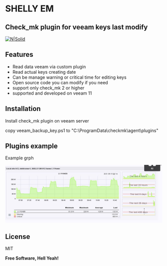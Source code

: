 # SHELLY EM
## Check_mk plugin for veeam keys last modify

[![N|Solid](https://tribe29.com/wp-content/uploads/2019/04/tribe29_logo2.svg)](https://checkmk.com/)




## Features

- Read data veeam via custom plugin
- Read actual keys creating date
- Can be manage warning or critical time for editing keys
- Open source code you can modify if you need
- support only check_mk 2 or higher
- supported and developed on veeam 11






## Installation

Install check_mk plugin on veeam server

copy veeam_backup_key.ps1  to "C:\ProgramData\checkmk\agent\plugins\"


## Plugins example




Example grph

![alt text](https://github.com/matoH12/checkmk-shelly-em/blob/main/img/sheely-example-graph.JPG?raw=true)


## License

MIT

**Free Software, Hell Yeah!**

[//]: # (These are reference links used in the body of this note and get stripped out when the markdown processor does its job. There is no need to format nicely because it shouldn't be seen. Thanks SO - http://stackoverflow.com/questions/4823468/store-comments-in-markdown-syntax)

[dill]: <https://github.com/joemccann/dillinger>
[git-repo-url]: <https://github.com/joemccann/dillinger.git>
[john gruber]: <http://daringfireball.net>
[df1]: <http://daringfireball.net/projects/markdown/>
[markdown-it]: <https://github.com/markdown-it/markdown-it>
[Ace Editor]: <http://ace.ajax.org>
[node.js]: <http://nodejs.org>
[Twitter Bootstrap]: <http://twitter.github.com/bootstrap/>
[jQuery]: <http://jquery.com>
[@tjholowaychuk]: <http://twitter.com/tjholowaychuk>
[express]: <http://expressjs.com>
[AngularJS]: <http://angularjs.org>
[Gulp]: <http://gulpjs.com>

[PlDb]: <https://github.com/joemccann/dillinger/tree/master/plugins/dropbox/README.md>
[PlGh]: <https://github.com/joemccann/dillinger/tree/master/plugins/github/README.md>
[PlGd]: <https://github.com/joemccann/dillinger/tree/master/plugins/googledrive/README.md>
[PlOd]: <https://github.com/joemccann/dillinger/tree/master/plugins/onedrive/README.md>
[PlMe]: <https://github.com/joemccann/dillinger/tree/master/plugins/medium/README.md>
[PlGa]: <https://github.com/RahulHP/dillinger/blob/master/plugins/googleanalytics/README.md>
